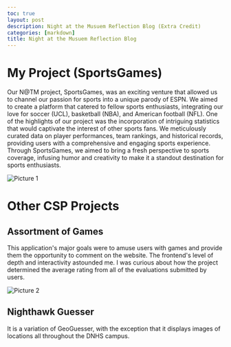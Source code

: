 ```yaml
---
toc: true
layout: post
description: Night at the Musuem Reflection Blog (Extra Credit)
categories: [markdown]
title: Night at the Musuem Reflection Blog
---
```


# My Project (SportsGames)

Our N@TM project, SportsGames, was an exciting venture that allowed us to channel our passion for sports into a unique parody of ESPN. We aimed to create a platform that catered to fellow sports enthusiasts, integrating our love for soccer (UCL), basketball (NBA), and American football (NFL). One of the highlights of our project was the incorporation of intriguing statistics that would captivate the interest of other sports fans. We meticulously curated data on player performances, team rankings, and historical records, providing users with a comprehensive and engaging sports experience. Through SportsGames, we aimed to bring a fresh perspective to sports coverage, infusing humor and creativity to make it a standout destination for sports enthusiasts.

![]({{site.baseurl}}/images/natmpic1.png "Picture 1")

# Other CSP Projects

## Assortment of Games

This application's major goals were to amuse users with games and provide them the opportunity to comment on the website. The frontend's level of depth and interactivity astounded me. I was curious about how the project determined the average rating from all of the evaluations submitted by users. 

![]({{site.baseurl}}/images/natmpic2.png "Picture 2")


## Nighthawk Guesser 

It is a variation of GeoGuesser, with the exception that it displays images of locations all throughout the DNHS campus.






